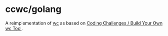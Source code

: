 # ccwc/golang

A reimplementation of [wc](https://en.wikipedia.org/wiki/Wc_(Unix)) as based on [Coding Challenges / Build Your Own wc Tool](https://codingchallenges.fyi/challenges/challenge-wc).
